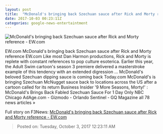 ```yaml
---
layout: post
title:  "McDonald's bringing back Szechuan sauce after Rick and Morty reference - EW.com"
date: 2017-10-03 00:23:11Z
categories: google-news-entertaintment
---
```


![McDonald's bringing back Szechuan sauce after Rick and Morty reference - EW.com](http://ewedit.files.wordpress.com/2017/07/wubalubadubdub-various.jpg?crop=0px%2C16px%2C2700px%2C1418px&resize=1200%2C630)

EW.com McDonald's bringing back Szechuan sauce after Rick and Morty reference EW.com Like most Dan Harmon productions, Rick and Morty is replete with constant references to pop culture esoterica. Earlier this year, the Adult Swim cartoon's season 3 premiere delivered a masterstroke example of this tendency with an extended digression ... McDonald's beloved Szechuan dipping sauce is coming back Today.com McDonald's is bringing Szechuan McNugget sauce back to locations across the US after a cartoon called for its return Business Insider '9 More Seasons, Morty!' : McDonald's Brings Back Fabled Szechuan Sauce For 1 Day Only NBC Chicago AdAge.com - Gizmodo - Orlando Sentinel - GQ Magazine all 78 news articles »


Full story on F3News: [McDonald's bringing back Szechuan sauce after Rick and Morty reference - EW.com](http://www.f3nws.com/n/YGWyuF)

> Posted on: Tuesday, October 3, 2017 12:23:11 AM
